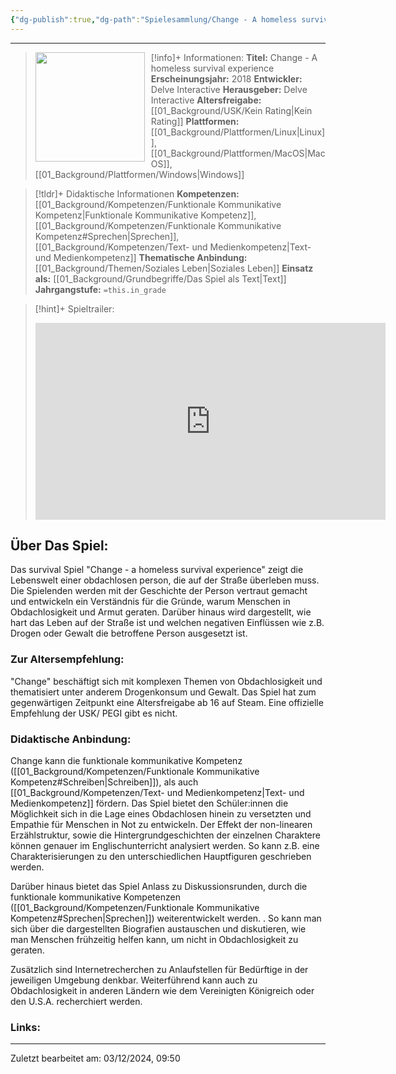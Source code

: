 ```yaml
---
{"dg-publish":true,"dg-path":"Spielesammlung/Change - A homeless survival experience.md","permalink":"/spielesammlung/change-a-homeless-survival-experience/","noteIcon":"1"}
---
```


---
>[!info]+ Informationen:
><img src="https://products.eneba.games/resized-products/se9fKCNElwaSLnT1sj2EVw3TtqhG32YPj0XlMQyUsHA_70x92_3x-0.jpeg" style="float:left;height:175px;padding-right:10px">**Titel:** Change - A homeless survival experience
>**Erscheinungsjahr:** 2018
>**Entwickler:** Delve Interactive
>**Herausgeber:** Delve Interactive
>**Altersfreigabe:** [[01_Background/USK/Kein Rating\|Kein Rating]]
>**Plattformen:** [[01_Background/Plattformen/Linux\|Linux]],[[01_Background/Plattformen/MacOS\|MacOS]],[[01_Background/Plattformen/Windows\|Windows]]

>[!tldr]+ Didaktische Informationen
>**Kompetenzen:** [[01_Background/Kompetenzen/Funktionale Kommunikative Kompetenz\|Funktionale Kommunikative Kompetenz]],[[01_Background/Kompetenzen/Funktionale Kommunikative Kompetenz#Sprechen\|Sprechen]],[[01_Background/Kompetenzen/Text- und Medienkompetenz\|Text- und Medienkompetenz]]
>**Thematische Anbindung:** [[01_Background/Themen/Soziales Leben\|Soziales Leben]]
>**Einsatz als:** [[01_Background/Grundbegriffe/Das Spiel als Text\|Text]]
>**Jahrgangstufe:** `=this.in_grade`

>[!hint]+ Spieltrailer:
><iframe width="560" height="315" src="https://www.youtube.com/embed/z4MoTlO3wNU?si=apYtQm1Xv5ndvfel" title="YouTube video player" frameborder="0" allow="accelerometer; autoplay; clipboard-write; encrypted-media; gyroscope; picture-in-picture; web-share" referrerpolicy="strict-origin-when-cross-origin" allowfullscreen></iframe>


## Über Das Spiel:
Das survival Spiel "Change - a homeless survival experience" zeigt die Lebenswelt einer obdachlosen person, die auf der Straße überleben muss. Die Spielenden werden mit der Geschichte der Person vertraut gemacht und entwickeln ein Verständnis für die Gründe, warum Menschen in Obdachlosigkeit und Armut geraten. Darüber hinaus wird dargestellt, wie hart das Leben auf der Straße ist und welchen negativen Einflüssen wie z.B. Drogen oder Gewalt die betroffene Person ausgesetzt ist. 

### Zur Altersempfehlung:
"Change" beschäftigt sich mit komplexen Themen von Obdachlosigkeit und thematisiert unter anderem Drogenkonsum und Gewalt. Das Spiel hat zum gegenwärtigen Zeitpunkt eine Altersfreigabe ab 16 auf Steam. Eine offizielle Empfehlung der USK/ PEGI gibt es nicht. 
 
### Didaktische Anbindung:

Change  kann die funktionale kommunikative Kompetenz ([[01_Background/Kompetenzen/Funktionale Kommunikative Kompetenz#Schreiben\|Schreiben]]), als auch [[01_Background/Kompetenzen/Text- und Medienkompetenz\|Text- und Medienkompetenz]] fördern. Das Spiel bietet den Schüler:innen die Möglichkeit sich in die Lage eines Obdachlosen hinein zu versetzten und Empathie für Menschen in Not zu entwickeln. Der Effekt der non-linearen Erzählstruktur, sowie die Hintergrundgeschichten der einzelnen Charaktere können genauer im Englischunterricht analysiert werden. So kann z.B. eine Charakterisierungen zu den unterschiedlichen Hauptfiguren geschrieben werden. 

Darüber hinaus bietet das Spiel Anlass zu Diskussionsrunden, durch die funktionale kommunikative Kompetenzen ([[01_Background/Kompetenzen/Funktionale Kommunikative Kompetenz#Sprechen\|Sprechen]]) weiterentwickelt werden. . So kann man sich über die dargestellten Biografien austauschen und diskutieren, wie man Menschen frühzeitig helfen kann, um nicht in Obdachlosigkeit zu geraten.

Zusätzlich sind Internetrecherchen zu Anlaufstellen für Bedürftige in der jeweiligen Umgebung denkbar. Weiterführend kann auch zu Obdachlosigkeit in anderen Ländern wie dem Vereinigten Königreich oder den U.S.A. recherchiert werden.
### Links:

---
Zuletzt bearbeitet am: 03/12/2024, 09:50
